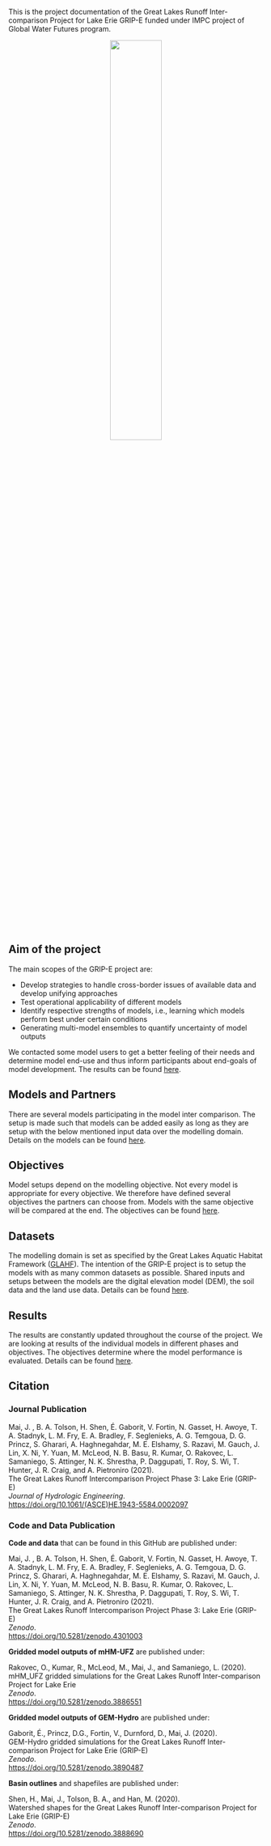 This is the project documentation of the Great Lakes Runoff Inter-comparison Project for Lake Erie GRIP-E funded under IMPC project of Global Water Futures program.

<p align="center">
   <img src="https://github.com/julemai/GRIP-E/wiki/images/GRIP-E_logo.png" width="45%" />
</p>

## Aim of the project

The main scopes of the GRIP-E project are:
* Develop strategies to handle cross-border issues of available data and develop unifying approaches
* Test operational applicability of different models
* Identify respective strengths of models, i.e., learning which models perform best under certain conditions
* Generating multi-model ensembles to quantify uncertainty of model outputs

We contacted some model users to get a better feeling of their needs and determine model end-use and thus inform participants about end-goals of model development. The results can be found [here](https://github.com/julemai/GRIP-E/wiki/User-survey).

## Models and Partners

There are several models participating in the model inter comparison. The setup is made such that models can be added easily as long as they are setup with the below mentioned input data over the modelling domain. Details on the models can be found [here](https://github.com/julemai/GRIP-E/wiki/Models-and-Partners).

## Objectives

Model setups depend on the modelling objective. Not every model is appropriate for every objective. We therefore have defined several objectives the partners can choose from. Models with the same objective will be compared at the end. The objectives can be found [here](https://github.com/julemai/GRIP-E/wiki/Objectives).

## Datasets

The modelling domain is set as specified by the Great Lakes Aquatic Habitat Framework ([GLAHF](https://www.glahf.org/data/)). The intention of the GRIP-E project is to setup the models with as many common datasets as possible. Shared inputs and setups between the models are the digital elevation model (DEM), the soil data and the land use data. Details can be found [here](https://github.com/julemai/GRIP-E/wiki/Datasets).

## Results

The results are constantly updated throughout the course of the project. We are looking at results of the individual models in different phases and objectives. The objectives determine where the model performance is evaluated. Details can be found [here](https://github.com/julemai/GRIP-E/wiki/Results).


## Citation

### Journal Publication
Mai, J. , B. A. Tolson, H. Shen, É. Gaborit, V. Fortin, N. Gasset, H. Awoye, T. A. Stadnyk, L. M. Fry, E. A. Bradley, F. Seglenieks, A. G. Temgoua, D. G. Princz, S. Gharari, A. Haghnegahdar, M. E. Elshamy, S. Razavi, M. Gauch, J. Lin, X. Ni, Y. Yuan, M. McLeod, N. B. Basu, R. Kumar, O. Rakovec, L. Samaniego, S. Attinger, N. K. Shrestha, P. Daggupati, T. Roy, S. Wi, T. Hunter, J. R. Craig, and A. Pietroniro (2021).<br> 
The Great Lakes Runoff Intercomparison Project Phase 3: Lake Erie (GRIP-E) <br>
*Journal of Hydrologic Engineering*.  <br>
https://doi.org/10.1061/(ASCE)HE.1943-5584.0002097

### Code and Data Publication
**Code and data** that can be found in this GitHub are published under:

Mai, J. , B. A. Tolson, H. Shen, É. Gaborit, V. Fortin, N. Gasset, H. Awoye, T. A. Stadnyk, L. M. Fry, E. A. Bradley, F. Seglenieks, A. G. Temgoua, D. G. Princz, S. Gharari, A. Haghnegahdar, M. E. Elshamy, S. Razavi, M. Gauch, J. Lin, X. Ni, Y. Yuan, M. McLeod, N. B. Basu, R. Kumar, O. Rakovec, L. Samaniego, S. Attinger, N. K. Shrestha, P. Daggupati, T. Roy, S. Wi, T. Hunter, J. R. Craig, and A. Pietroniro (2021).<br> 
The Great Lakes Runoff Intercomparison Project Phase 3: Lake Erie (GRIP-E) <br>
*Zenodo*.  <br>
https://doi.org/10.5281/zenodo.4301003

**Gridded model outputs of mHM-UFZ** are published under:

Rakovec, O., Kumar, R., McLeod, M., Mai, J., and Samaniego, L. (2020).<br>
mHM_UFZ gridded simulations for the Great Lakes Runoff Inter-comparison Project for Lake Erie <br>
*Zenodo*.  <br>
https://doi.org/10.5281/zenodo.3886551

**Gridded model outputs of GEM-Hydro** are published under:

Gaborit, É., Princz, D.G., Fortin, V., Durnford, D., Mai, J. (2020).<br>
GEM-Hydro gridded simulations for the Great Lakes Runoff Inter-comparison Project for Lake Erie (GRIP-E)<br>
*Zenodo*.  <br>
https://doi.org/10.5281/zenodo.3890487

**Basin outlines** and shapefiles are published under:

Shen, H., Mai, J., Tolson, B. A., and Han, M. (2020).<br>
Watershed shapes for the Great Lakes Runoff Inter-comparison Project for Lake Erie (GRIP-E)<br>
*Zenodo*.  <br>
https://doi.org/10.5281/zenodo.3888690
